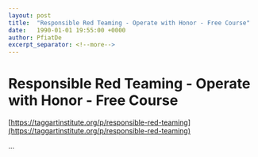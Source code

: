 ```yaml
---
layout: post
title:  "Responsible Red Teaming - Operate with Honor - Free Course"
date:   1990-01-01 19:55:00 +0000
author: PfiatDe
excerpt_separator: <!--more-->
---
```


# Responsible Red Teaming - Operate with Honor - Free Course

[https://taggartinstitute.org/p/responsible-red-teaming](https://taggartinstitute.org/p/responsible-red-teaming)

...
<!--more-->
